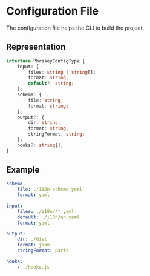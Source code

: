 # Configuration File

The configuration file helps the CLI to build the project.

## Representation

```ts
interface PhraseyConfigType {
    input: {
        files: string | string[];
        format: string;
        default?: string;
    };
    schema: {
        file: string;
        format: string;
    };
    output?: {
        dir: string;
        format: string;
        stringFormat: string;
    };
    hooks?: string[];
}
```

## Example

```yaml
schema:
    file: ./i18n-schema.yaml
    format: yaml

input:
    files: ./i18n/**.yaml
    default: ./i18n/en.yaml
    format: yaml

output:
    dir: ./dist
    format: json
    stringFormat: parts

hooks:
    - ./hooks.js
```
